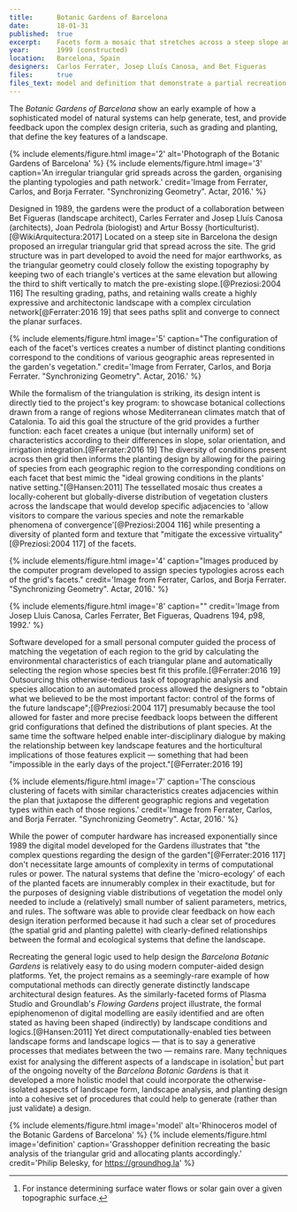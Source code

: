 ```yaml
---
title:      Botanic Gardens of Barcelona
date:       18-01-31
published:  true
excerpt:    Facets form a mosaic that stretches across a steep slope and structures a tailored planting plan.
year:       1999 (constructed)
location:   Barcelona, Spain
designers:  Carlos Ferrater, Josep Lluís Canosa, and Bet Figueras
files:      true
files_text: model and definition that demonstrate a partial recreation of this project
---
```


The *Botanic Gardens of Barcelona* show an early example of how a sophisticated model of natural systems can help generate, test, and provide feedback upon the complex design criteria, such as grading and planting, that define the key features of a landscape.

{% include elements/figure.html image='2' alt='Photograph of the Botanic Gardens of Barcelona' %}
{% include elements/figure.html image='3' caption='An irregular triangular grid spreads across the garden, organising the planting typologies and path network.' credit='Image from Ferrater, Carlos, and Borja Ferrater. "Synchronizing Geometry". Actar, 2016.' %}

Designed in 1989, the gardens were the product of a collaboration between Bet Figueras (landscape architect), Carles Ferrater and Josep Lluís Canosa (architects), Joan Pedrola (biologist) and Artur Bossy (horticulturist).[@WikiArquitectura:2017] Located on a steep site in Barcelona the design proposed an irregular triangular grid that spread across the site. The grid structure was in part developed to avoid the need for major earthworks, as the triangular geometry could closely follow the existing topography by keeping two of each triangle's vertices at the same elevation but allowing the third to shift vertically to match the pre-existing slope.[@Preziosi:2004 116] The resulting grading, paths, and retaining walls create a highly expressive and architectonic landscape with a complex circulation network[@Ferrater:2016 19] that sees paths split and converge to connect the planar surfaces.

{% include elements/figure.html image='5' caption="The configuration of each of the facet's vertices creates a number of distinct planting conditions correspond to the conditions of various geographic areas represented in the garden's vegetation." credit='Image from Ferrater, Carlos, and Borja Ferrater. "Synchronizing Geometry". Actar, 2016.' %}

While the formalism of the triangulation is striking, its design intent is directly tied to the project's key program: to showcase botanical collections drawn from a range of regions whose Mediterranean climates match that of Catalonia. To aid this goal the structure of the grid provides a further function: each facet creates a unique (but internally uniform) set of characteristics according to their differences in slope, solar orientation, and irrigation integration.[@Ferrater:2016 19] The diversity of conditions present across then grid then informs the planting design by allowing for the pairing of species from each geographic region to the corresponding conditions on each facet that best mimic the "ideal growing conditions in the plants' native setting."[@Hansen:2011] The tessellated mosaic thus creates a locally-coherent but globally-diverse distribution of vegetation clusters across the landscape that would develop specific adjacencies to 'allow visitors to compare the various species and note the remarkable phenomena of convergence'[@Preziosi:2004 116] while presenting a diversity of planted form and texture that "mitigate the excessive virtuality"[@Preziosi:2004 117] of the facets.

{% include elements/figure.html image='4' caption="Images produced by the computer program developed to assign species typologies across each of the grid's facets." credit='Image from Ferrater, Carlos, and Borja Ferrater. "Synchronizing Geometry". Actar, 2016.' %}

{% include elements/figure.html image='8' caption="" credit='Image from Josep Lluis Canosa, Carles Ferrater, Bet Figueras, Quadrens 194, p98, 1992.' %}

Software developed for a small personal computer guided the process of matching the vegetation of each region to the grid by calculating the environmental characteristics of each triangular plane and automatically selecting the region whose species best fit  this profile.[@Ferrater:2016 19] Outsourcing this otherwise-tedious task of topographic analysis and species allocation to an automated process allowed the designers to "obtain what we believed to be the most important factor: control of the forms of the future landscape";[@Preziosi:2004 117] presumably because the tool allowed for faster and more precise feedback loops between the different grid configurations that defined the distributions of plant species. At the same time the software helped enable inter-disciplinary dialogue by making the relationship between key landscape features and the horticultural implications of those features explicit — something that had been "impossible in the early days of the project."[@Ferrater:2016 19]

{% include elements/figure.html image='7' caption='The conscious clustering of facets with similar characteristics creates adjacencies within the plan that juxtapose the different geographic regions and vegetation types within each of those regions.' credit='Image from Ferrater, Carlos, and Borja Ferrater. "Synchronizing Geometry". Actar, 2016.' %}

While the power of computer hardware has increased exponentially since 1989 the digital model developed for the Gardens illustrates that "the complex questions regarding the design of the garden"[@Ferrater:2016 117] don't necessitate large amounts of complexity in terms of computational rules or power. The natural systems that define the 'micro-ecology' of each of the planted facets are innumerably complex in their exactitude, but for the purposes of designing viable distributions of vegetation the model only needed to include a (relatively) small number of salient parameters, metrics, and rules. The software was able to provide clear feedback on how each design iteration performed because it had such a clear set of procedures (the spatial grid and planting palette) with clearly-defined relationships between the formal and ecological systems that define the landscape.

Recreating the general logic used to help design the *Barcelona Botanic Gardens* is relatively easy to do using modern computer-aided design platforms. Yet, the project remains as a seemingly-rare example of how computational methods can directly generate distinctly landscape architectural design features. As the similarly-faceted forms of Plasma Studio and Groundlab's *Flowing Gardens* project illustrate, the formal epiphenomenon of digital modelling are easily identified and are often stated as having been shaped (indirectly) by landscape conditions and logics.[@Hansen:2011] Yet direct computationally-enabled ties between landscape forms and landscape logics — that is to say a generative processes that mediates between the two — remains rare. Many techniques exist for analysing the different aspects of a landscape in isolation[^iso] but part of the ongoing novelty of the *Barcelona Botanic Gardens* is that it developed a more holistic model that could incorporate the otherwise-isolated aspects of landscape form, landscape analysis, and planting design into a cohesive set of procedures that could help to generate (rather than just validate) a design.

{% include elements/figure.html image='model' alt='Rhinoceros model of the Botanic Gardens of Barcelona' %}
{% include elements/figure.html image='definition' caption='Grasshopper definition recreating the basic analysis of the triangular grid and allocating plants accordingly.' credit='Philip Belesky, for https://groundhog.la' %}

[^iso]: For instance determining surface water flows or solar gain over a given topographic surface.
